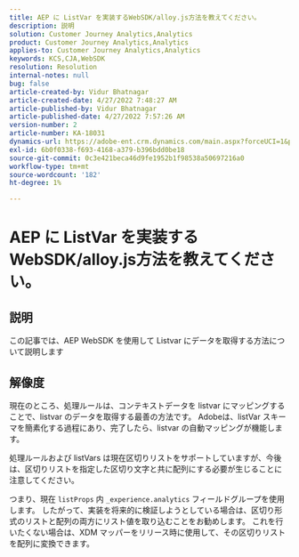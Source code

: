 ```yaml
---
title: AEP に ListVar を実装するWebSDK/alloy.js方法を教えてください。
description: 説明
solution: Customer Journey Analytics,Analytics
product: Customer Journey Analytics,Analytics
applies-to: Customer Journey Analytics,Analytics
keywords: KCS,CJA,WebSDK
resolution: Resolution
internal-notes: null
bug: false
article-created-by: Vidur Bhatnagar
article-created-date: 4/27/2022 7:48:27 AM
article-published-by: Vidur Bhatnagar
article-published-date: 4/27/2022 7:57:26 AM
version-number: 2
article-number: KA-18031
dynamics-url: https://adobe-ent.crm.dynamics.com/main.aspx?forceUCI=1&pagetype=entityrecord&etn=knowledgearticle&id=5b1fd76a-fec5-ec11-a7b6-0022480a10ee
exl-id: 6b0f0338-f693-4168-a379-b396bdd0be18
source-git-commit: 0c3e421beca46d9fe1952b1f98538a50697216a0
workflow-type: tm+mt
source-wordcount: '182'
ht-degree: 1%

---
```


# AEP に ListVar を実装するWebSDK/alloy.js方法を教えてください。

## 説明


この記事では、AEP WebSDK を使用して Listvar にデータを取得する方法について説明します


## 解像度


現在のところ、処理ルールは、コンテキストデータを listvar にマッピングすることで、listvar のデータを取得する最善の方法です。 Adobeは、listVar スキーマを簡素化する過程にあり、完了したら、listvar の自動マッピングが機能します。

処理ルールおよび listVars は現在区切りリストをサポートしていますが、今後は、区切りリストを指定した区切り文字と共に配列にする必要が生じることに注意してください。

つまり、現在 `listProps` 内 `_experience.analytics` フィールドグループを使用します。 したがって、実装を将来的に検証しようとしている場合は、区切り形式のリストと配列の両方にリスト値を取り込むことをお勧めします。 これを行いたくない場合は、XDM マッパーをリリース時に使用して、その区切りリストを配列に変換できます。
